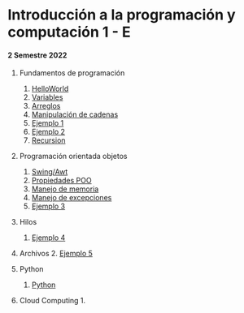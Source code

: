 # Introducción a la programación y computación 1 - E
#### 2 Semestre 2022

1. Fundamentos de programación
   1. [HelloWorld](./unidadDos/HelloWorld.java)
   2. [Variables](./unidadDos/Variable.java)
   4. [Arreglos](./unidadDos/Arreglo.java)
   5. [Manipulación de cadenas](./unidadDos/Cadena.java)
   6. [Ejemplo 1](./unidadDos/ejemplo/sesionDos/DecimalABinario.java)
   7. [Ejemplo 2](./unidadDos/ejemplo/sesionDos/DerivarPolinomio.java)
   8. [Recursion](./unidadDos/Recursion.java)

2. Programación orientada objetos
   1. [Swing/Awt](./unidadTres/sesionCuatro/objetos/)
   2. [Propiedades POO](./unidadTres/sesionCinco/pooproperties/)
   3. [Manejo de memoria](./unidadTres/sesionSeis/memorymanagment/)
   4. [Manejo de excepciones](./unidadTres/sesionSeis/exceptionhandling/)
   5. [Ejemplo 3](./unidadTres/sesionSeis/asignacion/)

3. Hilos
   1. [Ejemplo 4](./unidadSeis/carrera/)

4. Archivos
   2. [Ejemplo 5](./unidadCinco/archivo)

5. Python
   1. [Python](./unidadSiete/sesionDiez)

6. Cloud Computing
   1. 